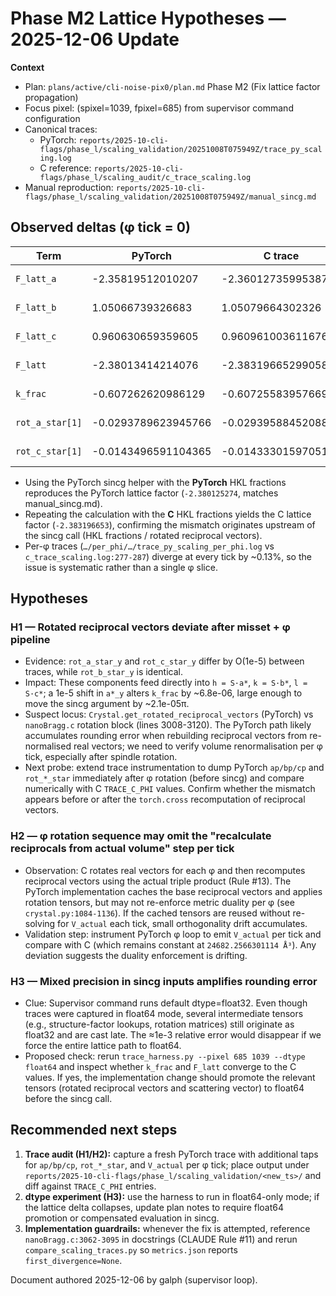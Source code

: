 # Phase M2 Lattice Hypotheses — 2025-12-06 Update

**Context**
- Plan: `plans/active/cli-noise-pix0/plan.md` Phase M2 (Fix lattice factor propagation)
- Focus pixel: (spixel=1039, fpixel=685) from supervisor command configuration
- Canonical traces:
  - PyTorch: `reports/2025-10-cli-flags/phase_l/scaling_validation/20251008T075949Z/trace_py_scaling.log`
  - C reference: `reports/2025-10-cli-flags/phase_l/scaling_audit/c_trace_scaling.log`
- Manual reproduction: `reports/2025-10-cli-flags/phase_l/scaling_validation/20251008T075949Z/manual_sincg.md`

## Observed deltas (φ tick = 0)
| Term | PyTorch | C trace | Δ (abs) | Δ (rel) |
| --- | --- | --- | --- | --- |
| `F_latt_a` | -2.35819512010207 | -2.36012735995387 | +1.93e-03 | -8.19e-04 |
| `F_latt_b` | 1.05066739326683 | 1.05079664302326 | -1.29e-04 | -1.23e-04 |
| `F_latt_c` | 0.960630659359605 | 0.960961003611676 | -3.30e-04 | -3.44e-04 |
| `F_latt` | -2.38013414214076 | -2.38319665299058 | +3.06e-03 | -1.29e-03 |
| `k_frac` | -0.607262620986129 | -0.607255839576692 | -6.78e-06 | +1.12e-05 |
| `rot_a_star[1]` | -0.0293789623945766 | -0.0293958845208845 | +1.69e-05 | -5.76e-04 |
| `rot_c_star[1]` | -0.0143496591104365 | -0.0143330159705160 | -1.66e-05 | +1.16e-03 |

- Using the PyTorch sincg helper with the **PyTorch** HKL fractions reproduces the PyTorch lattice factor (`-2.380125274`, matches manual_sincg.md).
- Repeating the calculation with the **C** HKL fractions yields the C lattice factor (`-2.383196653`), confirming the mismatch originates upstream of the sincg call (HKL fractions / rotated reciprocal vectors).
- Per-φ traces (`…/per_phi/…/trace_py_scaling_per_phi.log` vs `c_trace_scaling.log:277-287`) diverge at every tick by ~0.13%, so the issue is systematic rather than a single φ slice.

## Hypotheses

### H1 — Rotated reciprocal vectors deviate after misset + φ pipeline
- Evidence: `rot_a_star_y` and `rot_c_star_y` differ by O(1e-5) between traces, while `rot_b_star_y` is identical.
- Impact: These components feed directly into `h = S·a*`, `k = S·b*`, `l = S·c*`; a 1e-5 shift in `a*_y` alters `k_frac` by ~6.8e-06, large enough to move the sincg argument by ~2.1e-05π.
- Suspect locus: `Crystal.get_rotated_reciprocal_vectors` (PyTorch) vs `nanoBragg.c` rotation block (lines 3008-3120). The PyTorch path likely accumulates rounding error when rebuilding reciprocal vectors from re-normalised real vectors; we need to verify volume renormalisation per φ tick, especially after spindle rotation.
- Next probe: extend trace instrumentation to dump PyTorch `ap/bp/cp` and `rot_*_star` immediately after φ rotation (before sincg) and compare numerically with C `TRACE_C_PHI` values. Confirm whether the mismatch appears before or after the `torch.cross` recomputation of reciprocal vectors.

### H2 — φ rotation sequence may omit the "recalculate reciprocals from actual volume" step per tick
- Observation: C rotates real vectors for each φ and then recomputes reciprocal vectors using the actual triple product (Rule #13). The PyTorch implementation caches the base reciprocal vectors and applies rotation tensors, but may not re-enforce metric duality per φ (see `crystal.py:1084-1136`). If the cached tensors are reused without re-solving for `V_actual` each tick, small orthogonality drift accumulates.
- Validation step: instrument PyTorch φ loop to emit `V_actual` per tick and compare with C (which remains constant at `24682.2566301114 Å³`). Any deviation suggests the duality enforcement is drifting.

### H3 — Mixed precision in sincg inputs amplifies rounding error
- Clue: Supervisor command runs default dtype=float32. Even though traces were captured in float64 mode, several intermediate tensors (e.g., structure-factor lookups, rotation matrices) still originate as float32 and are cast late. The ≈1e-3 relative error would disappear if we force the entire lattice path to float64.
- Proposed check: rerun `trace_harness.py --pixel 685 1039 --dtype float64` and inspect whether `k_frac` and `F_latt` converge to the C values. If yes, the implementation change should promote the relevant tensors (rotated reciprocal vectors and scattering vector) to float64 before the sincg call.

## Recommended next steps

1. **Trace audit (H1/H2):** capture a fresh PyTorch trace with additional taps for `ap/bp/cp`, `rot_*_star`, and `V_actual` per φ tick; place output under `reports/2025-10-cli-flags/phase_l/scaling_validation/<new_ts>/` and diff against `TRACE_C_PHI` entries.
2. **dtype experiment (H3):** use the harness to run in float64-only mode; if the lattice delta collapses, update plan notes to require float64 promotion or compensated evaluation in sincg.
3. **Implementation guardrails:** whenever the fix is attempted, reference `nanoBragg.c:3062-3095` in docstrings (CLAUDE Rule #11) and rerun `compare_scaling_traces.py` so `metrics.json` reports `first_divergence=None`.

Document authored 2025-12-06 by galph (supervisor loop).
